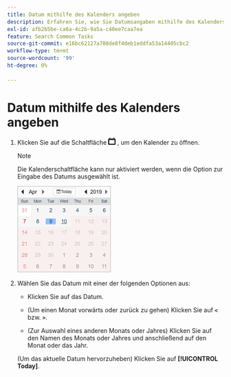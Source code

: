 ```yaml
---
title: Datum mithilfe des Kalenders angeben
description: Erfahren Sie, wie Sie Datumsangaben mithilfe des Kalenders auswählen.
exl-id: afb2b5be-ca6a-4c2b-9a5a-c40ee7caa7ea
feature: Search Common Tasks
source-git-commit: e16bc62127a708de8f4deb1eddfa53a14405cbc2
workflow-type: tm+mt
source-wordcount: '99'
ht-degree: 0%

---
```


# Datum mithilfe des Kalenders angeben

1. Klicken Sie auf die Schaltfläche ![Kalender ](/help/search-social-commerce/assets/calendar-date-range.png "Kalender ") , um den Kalender zu öffnen.

   >[!NOTE]
   >
   >Die Kalenderschaltfläche kann nur aktiviert werden, wenn die Option zur Eingabe des Datums ausgewählt ist.

   ![Geöffneter Kalender](/help/search-social-commerce/assets/calendar-full.png "Geöffneter Kalender")

1. Wählen Sie das Datum mit einer der folgenden Optionen aus:

   * Klicken Sie auf das Datum.

   * (Um einen Monat vorwärts oder zurück zu gehen) Klicken Sie auf **`<`** bzw. **`>`**.

   * (Zur Auswahl eines anderen Monats oder Jahres) Klicken Sie auf den Namen des Monats oder Jahres und anschließend auf den Monat oder das Jahr.

   (Um das aktuelle Datum hervorzuheben) Klicken Sie auf **[!UICONTROL Today]**.
